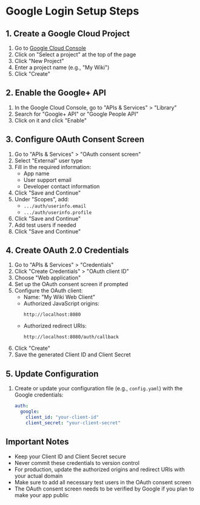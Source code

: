 # Google Login Setup Steps

## 1. Create a Google Cloud Project
1. Go to [Google Cloud Console](https://console.cloud.google.com/)
2. Click on "Select a project" at the top of the page
3. Click "New Project"
4. Enter a project name (e.g., "My Wiki")
5. Click "Create"

## 2. Enable the Google+ API
1. In the Google Cloud Console, go to "APIs & Services" > "Library"
2. Search for "Google+ API" or "Google People API"
3. Click on it and click "Enable"

## 3. Configure OAuth Consent Screen
1. Go to "APIs & Services" > "OAuth consent screen"
2. Select "External" user type
3. Fill in the required information:
   - App name
   - User support email
   - Developer contact information
4. Click "Save and Continue"
5. Under "Scopes", add:
   - `.../auth/userinfo.email`
   - `.../auth/userinfo.profile`
6. Click "Save and Continue"
7. Add test users if needed
8. Click "Save and Continue"

## 4. Create OAuth 2.0 Credentials
1. Go to "APIs & Services" > "Credentials"
2. Click "Create Credentials" > "OAuth client ID"
3. Choose "Web application"
4. Set up the OAuth consent screen if prompted
5. Configure the OAuth client:
   - Name: "My Wiki Web Client"
   - Authorized JavaScript origins:
     ```
     http://localhost:8080
     ```
   - Authorized redirect URIs:
     ```
     http://localhost:8080/auth/callback
     ```
6. Click "Create"
7. Save the generated Client ID and Client Secret

## 5. Update Configuration
1. Create or update your configuration file (e.g., `config.yaml`) with the Google credentials:
   ```yaml
   auth:
     google:
       client_id: "your-client-id"
       client_secret: "your-client-secret"
   ```

## Important Notes
- Keep your Client ID and Client Secret secure
- Never commit these credentials to version control
- For production, update the authorized origins and redirect URIs with your actual domain
- Make sure to add all necessary test users in the OAuth consent screen
- The OAuth consent screen needs to be verified by Google if you plan to make your app public 
